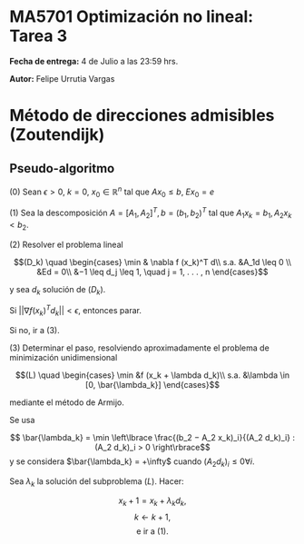 # MA5701 Optimización no lineal: Tarea 3

**Fecha de entrega:** 4 de Julio a las 23:59 hrs.

**Autor:** Felipe Urrutia Vargas

# Método de direcciones admisibles (Zoutendijk)

## Pseudo-algoritmo

(0) Sean $\epsilon>0$, $k = 0$, $x_0 \in \mathbb{R}^n$ tal que $Ax_0 \leq  b$, $Ex_0=e$ 

(1) Sea la descomposición $A = [A_1,A_2]^T, b =(b_1, b_2)^T$ tal que $A_1x_k = b_1, A_2x_k < b_2$.

(2) Resolver el problema lineal

$$(D_k) \quad \begin{cases} \min & \nabla f (x_k)^T d\\
s.a. &A_1d \leq 0 \\
&Ed = 0\\
&−1 \leq d_j \leq 1, \quad j = 1, . . . , n
\end{cases}$$

y sea $d_k$ solución de $(D_k)$.

Si $|| \nabla f (x_k)^T d_k || < \epsilon$, entonces parar.

Si no, ir a (3).

(3) Determinar el paso, resolviendo aproximadamente el problema de minimización unidimensional

$$(L) \quad \begin{cases} \min &f (x_k + \lambda d_k)\\
s.a. &\lambda \in [0, \bar{\lambda_k}]
\end{cases}$$

mediante el método de Armijo.

Se usa 

$$ \bar{\lambda_k} = \min \left\lbrace \frac{(b_2 − A_2 x_k)_i}{(A_2 d_k)_i} : (A_2 d_k)_i > 0 \right\rbrace$$
y se considera $\bar{\lambda_k} = +\infty$ cuando $(A_2 d_k)_i \leq 0 \forall i$.

Sea $\lambda_k$ la solución del subproblema $(L)$. Hacer:

$$x_k+1 = x_k + \lambda_k d_k,$$
$$k ← k + 1,$$
$$\text{e ir a $(1)$.}$$

